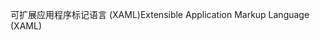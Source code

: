 <span data-ttu-id="c84ba-101">可扩展应用程序标记语言 (XAML)</span><span class="sxs-lookup"><span data-stu-id="c84ba-101">Extensible Application Markup Language (XAML)</span></span>